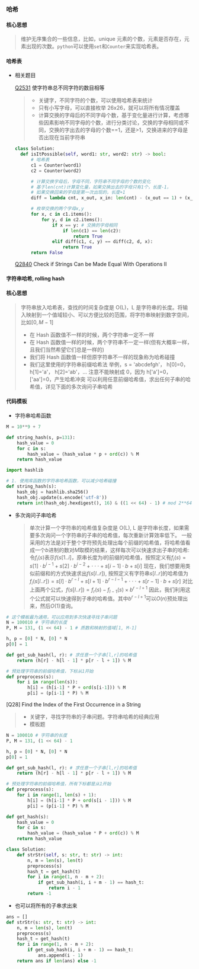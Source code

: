 ### 哈希

#### 核心思想

> 维护无序集合的一些信息，比如，unique 元素的个数，元素是否存在，元素出现的次数。`python`可以使用`set`和`Counter`来实现哈希表。

#### 哈希表

-   相关题目

    [Q2531] 使字符串总不同字符的数目相等

    > -   关键字，不同字符的个数，可以使用哈希表来统计
    > -   只有小写字母，可以直接枚举 26x26，就可以将所有情况覆盖
    > -   计算交换的字母后的不同字母个数，基于变化量进行计算，考虑哪些因素影响不同字母的个数，进行分类讨论，交换的字母相同或不同，交换的字出去的字母的个数==1，还是>1，交换进来的字母是否出现在当前字符串

    ```python
    class Solution:
      def isItPossible(self, word1: str, word2: str) -> bool:
          # 哈希表
          c1 = Counter(word1)
          c2 = Counter(word2)

          # 计算交换字母后，字母不同，字符串不同字母的个数的变化
          # 基于len(cnt)计算变化量，如果交换出去的字母只有1个，长度-1，
          # 如果交换回来的字母是第一次出现的，长度+1
          diff = lambda cnt, x_out, x_in: len(cnt) - (x_out == 1) + (x_in not in cnt)

          # 枚举交换的两个字母x,y
          for x, c in c1.items():
              for y, d in c2.items():
                  if x == y: # 交换的字母相同
                      if len(c1) == len(c2):
                          return True
                  elif diff(c1, c, y) == diff(c2, d, x):
                      return True
          return False
    ```

    [Q2840] Check if Strings Can be Made Equal With Operations II

#### 字符串哈希, rolling hash

#### 核心思想

> 字符串放入哈希表，查找的时间复杂度是 O(L)，L 是字符串的长度。将输入映射到一个值域较小、可以方便比较的范围，将字符串映射到数字空间，比如$`[0,M-1]`$
>
> -   在 Hash 函数值不一样的时候，两个字符串一定不一样
> -   在 Hash 函数值一样的时候，两个字符串不一定一样(但有大概率一样，且我们当然希望它们总是一样的)
> -   我们将 Hash 函数值一样但原字符串不一样的现象称为哈希碰撞
> -   我们这里使用的字符串前缀哈希法
>     举例，s = 'abcdefgh'， h[0]=0， h[1]='a'， h[2]='ab'，...
>     注意不能映射成 0，因为 h['a']=0， ['aa']=0，产生哈希冲突
>     可以利用任意前缀哈希值，求出任何子串的哈希值，详见下面的多次询问子串哈希

#### 代码模板

-   字符串哈希函数

```python
M = 10**9 + 7

def string_hash(s, p=131):
    hash_value = 0
    for c in s:
        hash_value = (hash_value * p + ord(c)) % M
    return hash_value
```

```python
import hashlib

# 1. 使用库函数的字符串哈希函数，可以减少哈希碰撞
def string_hash(s):
    hash_obj = hashlib.sha256()
    hash_obj.update(s.encode('utf-8'))
    return int(hash_obj.hexdigest(), 16) & ((1 << 64) - 1) # mod 2**64
```

-   多次询问子串哈希
    > 单次计算一个字符串的哈希值复杂度是 O(L), L 是字符串长度，如果需要多次询问一个字符串的子串的哈希值，每次重新计算效率低下。
    > 一般采用的方法是对于整个字符预先处理出每个前缀的哈希值，将哈希值看成一个$`b`$进制的数对$`M`$取模的结果，这样每次可以快速求出子串的哈希:
    > 令$`f_i(s)`$表示$`f(s[1..i]`$，原串长度为$`i`$的前缀的哈希值，按照定义有$`f_i(s) = s[1]\cdot{b^{i - 1}} + s[2]\cdot{b^{i - 2}} + \cdot\cdot\cdot + s[i-1]\cdot b + s[i]`$
    > 现在，我们想要用类似前缀和的方式快速求出$`f(s[l..r])`$,
    > 按照定义有字符串$`s[l..r]`$的哈希值为$`f_i(s[l..r]) = s[l]\cdot{b^{r - l}} + s[l+1]\cdot{b^{r - l - 1}} + \cdot\cdot\cdot + s[r-1]\cdot b + s[r]`$
    > 对比上面两个公式，$`f(s[l..r]) = f_r(s) - f_{l-1}(s)\times b^{r-l+1}`$
    > 因此，我们利用这个公式就可以快速得到子串的哈希值。其中$`b^{r-l+1}`$可以$`O(n)`$预处理出来，然后$`O(1)`$查询。

```python
# 这个模板最为通用，可以应用到多次快速寻找子串问题
N = 100010 # 字符串的长度
P, M = 131, (1 << 64) - 1 # 质数和映射的值域[1, M-1]

h, p = [0] * N, [0] * N
p[0] = 1

def get_sub_hash(l, r): # 求任意一个子串[l,r]的哈希值
    return (h[r] - h[l - 1] * p[r - l + 1]) % M

# 预处理字符串的前缀哈希值，下标从1开始
def preprocess(s):
    for i in range(len(s)):
        h[i] = (h[i-1] * P + ord(s[i-1])) % M
        p[i] = (p[i-1] * P) % M
```

[Q28] Find the Index of the First Occurrence in a String

> -   关键字，寻找字符串的子串问题。字符串哈希的经典应用
> -   模板题

```python
N = 100010 # 字符串的长度
P, M = 131, (1 << 64) - 1

h, p = [0] * N, [0] * N
p[0] = 1

def get_sub_hash(l, r): # 求任意一个子串[l,r]的哈希值
    return (h[r] - h[l - 1] * p[r - l + 1]) % M

# 预处理字符串的前缀哈希值，所有下标都是从1开始
def preprocess(s):
    for i in range(1, len(s) + 1):
        h[i] = (h[i-1] * P + ord(s[i - 1])) % M
        p[i] = (p[i-1] * P) % M

def get_hash(s):
    hash_value = 0
    for c in s:
        hash_value = (hash_value * P + ord(c)) % M
    return hash_value

class Solution:
    def strStr(self, s: str, t: str) -> int:
        n, m = len(s), len(t)
        preprocess(s)
        hash_t = get_hash(t)
        for i in range(1, n - m + 2):
            if get_sub_hash(i, i + m - 1) == hash_t:
                return i - 1
        return -1
```

-   也可以将所有的子串求出来

```python
ans = []
def strStr(s: str, t: str) -> int:
    n, m = len(s), len(t)
    preprocess(s)
    hash_t = get_hash(t)
    for i in range(1, n - m + 2):
        if get_sub_hash(i, i + m - 1) == hash_t:
            ans.append(i - 1)
    return ans if len(ans) else -1
```

[//]: #
[Q2531]: https://leetcode.cn/problems/make-number-of-distinct-characters-equal/description/
[Q2840]: https://leetcode.com/problems/check-if-strings-can-be-made-equal-with-operations-ii/

